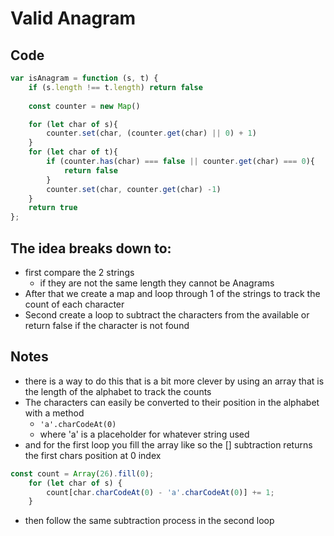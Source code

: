 # Valid Anagram
## Code
``` js
var isAnagram = function (s, t) {
	if (s.length !== t.length) return false
    
    const counter = new Map()

    for (let char of s){
        counter.set(char, (counter.get(char) || 0) + 1)
    }
    for (let char of t){
        if (counter.has(char) === false || counter.get(char) === 0){
            return false
        }
        counter.set(char, counter.get(char) -1)
    }
    return true
};
```

## The idea breaks down to:
- first compare the 2 strings
	- if they are not the same length they cannot be Anagrams
-  After that we create a map and loop through 1 of the strings to track the count of each character
- Second create a loop to subtract the characters from the available or return false if the character is not found

## Notes
- there is a way to do this that is a bit more clever by using an array that is the length of the alphabet to track the counts
- The characters can easily be converted to their position in the alphabet with a method
	- `'a'.charCodeAt(0)`
	- where 'a' is a placeholder for whatever string used
- and for the first loop you fill the array like so the [] subtraction returns the first chars position at 0 index
``` js
const count = Array(26).fill(0);
    for (let char of s) {
        count[char.charCodeAt(0) - 'a'.charCodeAt(0)] += 1;
    }
```
 - then follow the same subtraction process in the second loop